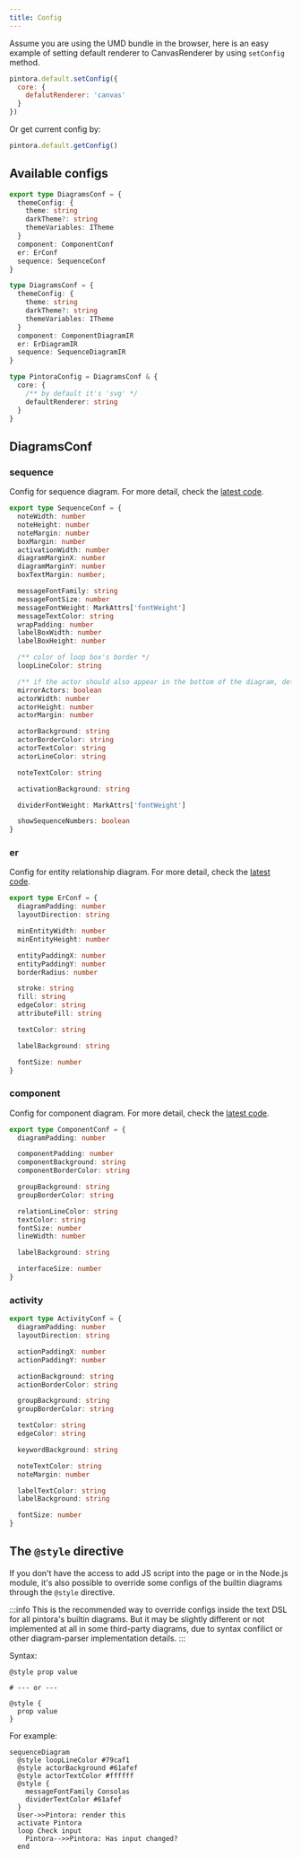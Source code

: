 ```yaml
---
title: Config
---
```


Assume you are using the UMD bundle in the browser, here is an easy example of setting default renderer to CanvasRenderer by using `setConfig` method.

```js
pintora.default.setConfig({
  core: {
    defalutRenderer: 'canvas'
  }
})
```

Or get current config by:

```ts
pintora.default.getConfig()
```

## Available configs

```ts
export type DiagramsConf = {
  themeConfig: {
    theme: string
    darkTheme?: string
    themeVariables: ITheme
  }
  component: ComponentConf
  er: ErConf
  sequence: SequenceConf
}

type DiagramsConf = {
  themeConfig: {
    theme: string
    darkTheme?: string
    themeVariables: ITheme
  }
  component: ComponentDiagramIR
  er: ErDiagramIR
  sequence: SequenceDiagramIR
}

type PintoraConfig = DiagramsConf & {
  core: {
    /** by default it's 'svg' */
    defaultRenderer: string
  }
}
```

## DiagramsConf

### sequence

Config for sequence diagram. For more detail, check the [latest code](https://github.com/hikerpig/pintora/blob/master/packages/pintora-diagrams/src/sequence/config.ts).

```ts
export type SequenceConf = {
  noteWidth: number
  noteHeight: number
  noteMargin: number
  boxMargin: number
  activationWidth: number
  diagramMarginX: number
  diagramMarginY: number
  boxTextMargin: number;

  messageFontFamily: string
  messageFontSize: number
  messageFontWeight: MarkAttrs['fontWeight']
  messageTextColor: string
  wrapPadding: number
  labelBoxWidth: number
  labelBoxHeight: number

  /** color of loop box's border */
  loopLineColor: string

  /** if the actor should also appear in the bottom of the diagram, default is true */
  mirrorActors: boolean
  actorWidth: number
  actorHeight: number
  actorMargin: number

  actorBackground: string
  actorBorderColor: string
  actorTextColor: string
  actorLineColor: string

  noteTextColor: string

  activationBackground: string

  dividerFontWeight: MarkAttrs['fontWeight']

  showSequenceNumbers: boolean
}
```

### er

Config for entity relationship diagram. For more detail, check the [latest code](https://github.com/hikerpig/pintora/blob/master/packages/pintora-diagrams/src/er/config.ts).

```ts
export type ErConf = {
  diagramPadding: number
  layoutDirection: string

  minEntityWidth: number
  minEntityHeight: number

  entityPaddingX: number
  entityPaddingY: number
  borderRadius: number

  stroke: string
  fill: string
  edgeColor: string
  attributeFill: string

  textColor: string

  labelBackground: string

  fontSize: number
}
```

### component

Config for component diagram. For more detail, check the [latest code](https://github.com/hikerpig/pintora/blob/master/packages/pintora-diagrams/src/component/config.ts).

```ts
export type ComponentConf = {
  diagramPadding: number

  componentPadding: number
  componentBackground: string
  componentBorderColor: string

  groupBackground: string
  groupBorderColor: string

  relationLineColor: string
  textColor: string
  fontSize: number
  lineWidth: number

  labelBackground: string

  interfaceSize: number
}
```

### activity

```ts
export type ActivityConf = {
  diagramPadding: number
  layoutDirection: string

  actionPaddingX: number
  actionPaddingY: number

  actionBackground: string
  actionBorderColor: string

  groupBackground: string
  groupBorderColor: string

  textColor: string
  edgeColor: string

  keywordBackground: string

  noteTextColor: string
  noteMargin: number

  labelTextColor: string
  labelBackground: string

  fontSize: number
}
```

## The `@style` directive

If you don't have the access to add JS script into the page or in the Node.js module, it's also possible to override some configs of the builtin diagrams through the `@style` directive.

:::info
This is the recommended way to override configs inside the text DSL for all pintora's builtin diagrams.
But it may be slightly different or not implemented at all in some third-party diagrams, due to syntax confilict or other diagram-parser implementation details.
:::

Syntax:

```text
@style prop value

# --- or ---

@style {
  prop value
}
```

For example:

```pintora play
sequenceDiagram
  @style loopLineColor #79caf1
  @style actorBackground #61afef
  @style actorTextColor #ffffff
  @style {
    messageFontFamily Consolas
    dividerTextColor #61afef
  }
  User->>Pintora: render this
  activate Pintora
  loop Check input
    Pintora-->>Pintora: Has input changed?
  end
```
